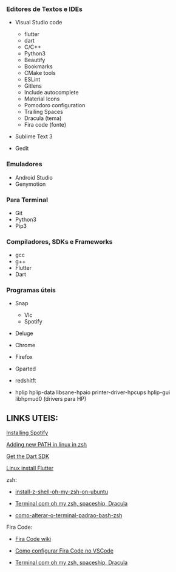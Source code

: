 ### __Editores de Textos e IDEs__
* Visual Studio code
  * flutter
  * dart
  * C/C++
  * Python3
  * Beautify
  * Bookmarks
  * CMake tools
  * ESLint
  * Gitlens
  * Include autocomplete
  * Material Icons
  * Pomodoro configuration
  * Trailing Spaces
  * Dracula (tema)
  * Fira code (fonte)

* Sublime Text 3
* Gedit

### __Emuladores__
* Android Studio
* Genymotion

### __Para Terminal__
* Git
* Python3
* Pip3

### __Compiladores, SDKs e Frameworks__
  * gcc
  * g++
  * Flutter
  * Dart


### __Programas úteis__
* Snap
  * Vlc
  * Spotify

* Deluge
* Chrome
* Firefox
* Gparted
* redshitft
* hplip hplip-data libsane-hpaio printer-driver-hpcups hplip-gui libhpmud0 (drivers para HP)


## LINKS UTEIS:

[Installing Spotify](https://www.spotify.com/br/download/linux/)

[Adding new PATH in linux in zsh](https://stackoverflow.com/questions/11530090/adding-a-new-entry-to-the-path-variable-in-zsh)

[Get the Dart SDK](https://dart.dev/get-dart)

[Linux install Flutter](https://flutter.dev/docs/get-started/install/linux)

zsh:
  * [install-z-shell-oh-my-zsh-on-ubuntu](https://dev.to/mskian/install-z-shell-oh-my-zsh-on-ubuntu-1804-lts-4cm4)

  * [Terminal com oh my zsh, spaceship, Dracula](https://blog.rocketseat.com.br/terminal-com-oh-my-zsh-spaceship-dracula-e-mais/)


  * [como-alterar-o-terminal-padrao-bash-zsh](https://www.diolinux.com.br/2017/03/como-alterar-o-terminal-padrao-bash-zsh.html)

Fira Code:
  * [Fira Code wiki](https://github.com/tonsky/FiraCode/wiki/Linux-instructions)

  * [Como configurar Fira Code no VSCode](https://www.brunobrito.net.br/configurar-firacode-vscode)

  * [Terminal com oh my zsh, spaceship, Dracula](https://blog.rocketseat.com.br/terminal-com-oh-my-zsh-spaceship-dracula-e-mais/)